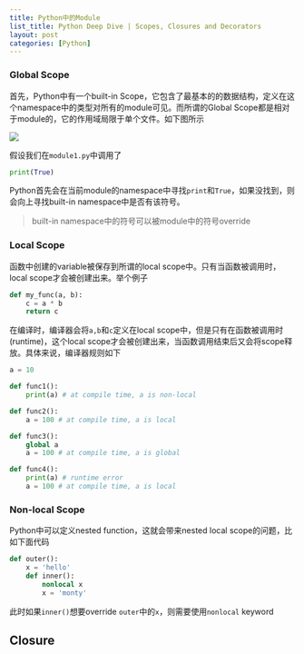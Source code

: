 ```yaml
---
title: Python中的Module
list_title: Python Deep Dive | Scopes, Closures and Decorators
layout: post
categories: [Python]
---
```


### Global Scope

首先，Python中有一个built-in Scope，它包含了最基本的的数据结构，定义在这个namespace中的类型对所有的module可见。而所谓的Global Scope都是相对于module的，它的作用域局限于单个文件。如下图所示

<img class="md-img-center" src="{{site.baseurl}}/assets/images/2015/04/pl-05-01.png">

假设我们在`module1.py`中调用了

```python
print(True)
```
Python首先会在当前module的namespace中寻找`print`和`True`，如果没找到，则会向上寻找built-in namespace中是否有该符号。

> built-in namespace中的符号可以被module中的符号override

### Local Scope

函数中创建的variable被保存到所谓的local scope中。只有当函数被调用时，local scope才会被创建出来。举个例子

```python
def my_func(a, b):
    c = a * b
    return c
```
在编译时，编译器会将`a,b`和`c`定义在local scope中，但是只有在函数被调用时(runtime)，这个local scope才会被创建出来，当函数调用结束后又会将scope释放。具体来说，编译器规则如下


```python
a = 10

def func1():
    print(a) # at compile time, a is non-local

def func2():
    a = 100 # at compile time, a is local

def func3():
    global a
    a = 100 # at compile time, a is global

def func4():
    print(a) # runtime error
    a = 100 # at compile time, a is local
```

### Non-local Scope

Python中可以定义nested function，这就会带来nested local scope的问题，比如下面代码

```python
def outer():
    x = 'hello'
    def inner():
        nonlocal x
        x = 'monty'
```
此时如果`inner()`想要override `outer`中的`x`，则需要使用`nonlocal` keyword

## Closure



